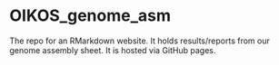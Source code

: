 # OIKOS_genome_asm
The repo for an RMarkdown website. It holds results/reports from our genome assembly sheet. It is hosted via GitHub pages.

